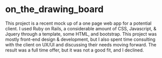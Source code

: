 # on_the_drawing_board
This project is a recent mock up of a one page web app for a potential client. I used Ruby on Rails, a considerable amount of CSS, Javascript, & Jquery through a template, some HTML, and bootstrap. This project was mostly front-end design & development, but I also spent time consulting with the client on UX/UI and discussing their needs moving forward. The result was a full time offer, but it was not a good fit, and I declined.
